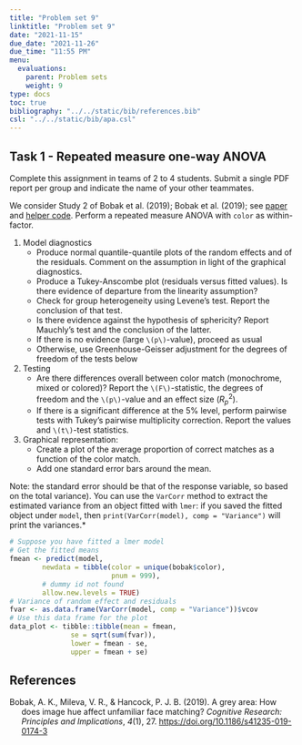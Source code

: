 ```yaml
---
title: "Problem set 9"
linktitle: "Problem set 9"
date: "2021-11-15"
due_date: "2021-11-26"
due_time: "11:55 PM"
menu:
  evaluations:
    parent: Problem sets
    weight: 9
type: docs
toc: true
bibliography: "../../static/bib/references.bib"
csl: "../../static/bib/apa.csl"
---
```


## Task 1 - Repeated measure one-way ANOVA

Complete this assignment in teams of 2 to 4 students. Submit a single PDF report per group and indicate the name of your other teammates.

We consider Study 2 of Bobak et al. (2019); Bobak et al. (2019); see [paper](https://doi.org/10.1186/s41235-019-0174-3) and [helper code](/content/10-repeated-measures.R). Perform a repeated measure ANOVA with `color` as within-factor.

1.  Model diagnostics
    -   Produce normal quantile-quantile plots of the random effects and of the residuals. Comment on the assumption in light of the graphical diagnostics.
    -   Produce a Tukey-Anscombe plot (residuals versus fitted values). Is there evidence of departure from the linearity assumption?
    -   Check for group heterogeneity using Levene’s test. Report the conclusion of that test.
    -   Is there evidence against the hypothesis of sphericity? Report Mauchly’s test and the conclusion of the latter.
    -   If there is no evidence (large `\(p\)`-value), proceed as usual
    -   Otherwise, use Greenhouse-Geisser adjustment for the degrees of freedom of the tests below
2.  Testing
    -   Are there differences overall between color match (monochrome, mixed or colored)? Report the `\(F\)`-statistic, the degrees of freedom and the `\(p\)`-value and an effect size ($R^2_p$).
    -   If there is a significant difference at the 5% level, perform pairwise tests with Tukey’s pairwise multiplicity correction. Report the values and `\(t\)`-test statistics.
3.  Graphical representation:
    -   Create a plot of the average proportion of correct matches as a function of the color match.
    -   Add one standard error bars around the mean.

Note: the standard error should be that of the response variable, so based on the total variance). You can use the `VarCorr` method to extract the estimated variance from an object fitted with `lmer`: if you saved the fitted object under `model`, then `print(VarCorr(model), comp = "Variance")` will print the variances.\*

``` r
# Suppose you have fitted a lmer model
# Get the fitted means
fmean <- predict(model,
        newdata = tibble(color = unique(bobak$color),
                         pnum = 999), 
        # dummy id not found
        allow.new.levels = TRUE)
# Variance of random effect and residuals
fvar <- as.data.frame(VarCorr(model, comp = "Variance"))$vcov
# Use this data frame for the plot
data_plot <- tibble::tibble(mean = fmean,
               se = sqrt(sum(fvar)),
               lower = fmean - se,
               upper = fmean + se)
```

## References

<div id="refs" class="references csl-bib-body hanging-indent" line-spacing="2">

<div id="ref-Bobak:2019" class="csl-entry">

Bobak, A. K., Mileva, V. R., & Hancock, P. J. B. (2019). A grey area: How does image hue affect unfamiliar face matching? *Cognitive Research: Principles and Implications*, *4*(1), 27. <https://doi.org/10.1186/s41235-019-0174-3>

</div>

</div>
